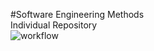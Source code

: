 #Software Engineering Methods <br />
Individual Repository <br />
![workflow](https://github.com/eilidhsteel/sem/actions/workflows/main.yml/badge.svg) <br />

